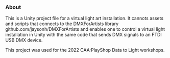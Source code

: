 ### About
This is a Unity project file for a virtual light art installation. It cannots assets and scripts that connects to the DMXForArtists library github.com/jaysonh/DMXForArtists and enables one to control a virtual light installation in Unity with the same code that sends DMX signals to an FTDI USB DMX device.

This project was used for the 2022 CAA:PlayShop Data to Light workshops.
